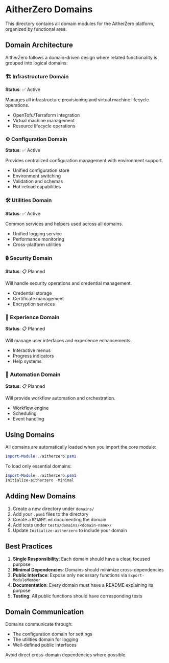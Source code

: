# AitherZero Domains

This directory contains all domain modules for the AitherZero platform, organized by functional area.

## Domain Architecture

AitherZero follows a domain-driven design where related functionality is grouped into logical domains:

### 🏗️ Infrastructure Domain
**Status**: ✅ Active

Manages all infrastructure provisioning and virtual machine lifecycle operations.
- OpenTofu/Terraform integration
- Virtual machine management
- Resource lifecycle operations

### ⚙️ Configuration Domain
**Status**: ✅ Active

Provides centralized configuration management with environment support.
- Unified configuration store
- Environment switching
- Validation and schemas
- Hot-reload capabilities

### 🛠️ Utilities Domain
**Status**: ✅ Active

Common services and helpers used across all domains.
- Unified logging service
- Performance monitoring
- Cross-platform utilities

### 🔒 Security Domain
**Status**: 📋 Planned

Will handle security operations and credential management.
- Credential storage
- Certificate management
- Encryption services

### 🎨 Experience Domain
**Status**: 📋 Planned

Will manage user interfaces and experience enhancements.
- Interactive menus
- Progress indicators
- Help systems

### 🤖 Automation Domain
**Status**: 📋 Planned

Will provide workflow automation and orchestration.
- Workflow engine
- Scheduling
- Event handling

## Using Domains

All domains are automatically loaded when you import the core module:

```powershell
Import-Module ./aitherzero.psm1
```

To load only essential domains:

```powershell
Import-Module ./aitherzero.psm1
Initialize-aitherzero -Minimal
```

## Adding New Domains

1. Create a new directory under `domains/`
2. Add your `.psm1` files to the directory
3. Create a `README.md` documenting the domain
4. Add tests under `tests/domains/<domain-name>/`
5. Update `Initialize-aitherzero` to include your domain

## Best Practices

1. **Single Responsibility**: Each domain should have a clear, focused purpose
2. **Minimal Dependencies**: Domains should minimize cross-dependencies
3. **Public Interface**: Expose only necessary functions via `Export-ModuleMember`
4. **Documentation**: Every domain must have a README explaining its purpose
5. **Testing**: All public functions should have corresponding tests

## Domain Communication

Domains communicate through:
- The configuration domain for settings
- The utilities domain for logging
- Well-defined public interfaces

Avoid direct cross-domain dependencies where possible.
